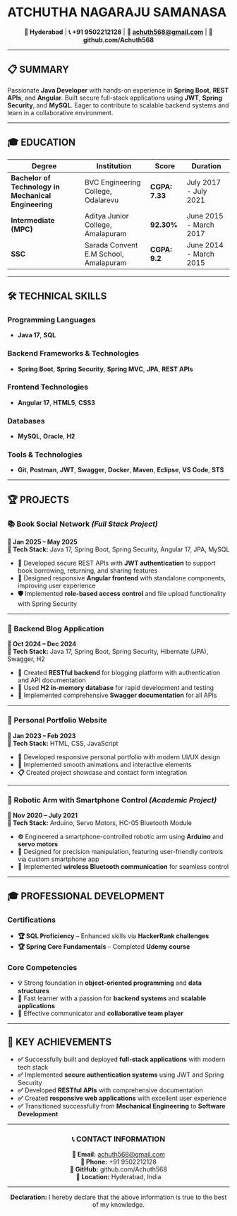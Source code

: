 # ATCHUTHA NAGARAJU SAMANASA

<div align="center">

**📍 Hyderabad** | **📞 +91 9502212128** | **📧 achuth568@gmail.com** | **🔗 github.com/Achuth568**

---

</div>

## 📋 SUMMARY

Passionate **Java Developer** with hands-on experience in **Spring Boot**, **REST APIs**, and **Angular**. Built secure full-stack applications using **JWT**, **Spring Security**, and **MySQL**. Eager to contribute to scalable backend systems and learn in a collaborative environment.

---

## 🎓 EDUCATION

| **Degree** | **Institution** | **Score** | **Duration** |
|------------|----------------|-----------|--------------|
| **Bachelor of Technology in Mechanical Engineering** | BVC Engineering College, Odalarevu | **CGPA: 7.33** | July 2017 - July 2021 |
| **Intermediate (MPC)** | Aditya Junior College, Amalapuram | **92.30%** | June 2015 - March 2017 |
| **SSC** | Sarada Convent E.M School, Amalapuram | **CGPA: 9.2** | June 2014 - March 2015 |

---

## 🛠️ TECHNICAL SKILLS

### **Programming Languages**
- **Java 17**, **SQL**

### **Backend Frameworks & Technologies**
- **Spring Boot**, **Spring Security**, **Spring MVC**, **JPA**, **REST APIs**

### **Frontend Technologies**
- **Angular 17**, **HTML5**, **CSS3**

### **Databases**
- **MySQL**, **Oracle**, **H2**

### **Tools & Technologies**
- **Git**, **Postman**, **JWT**, **Swagger**, **Docker**, **Maven**, **Eclipse**, **VS Code**, **STS**

---

## 🏆 PROJECTS

### **📚 Book Social Network** *(Full Stack Project)*
**📅 Jan 2025 – May 2025**  
**🚀 Tech Stack:** Java 17, Spring Boot, Spring Security, Angular 17, JPA, MySQL

- **🔐** Developed secure REST APIs with **JWT authentication** to support book borrowing, returning, and sharing features
- **🎨** Designed responsive **Angular frontend** with standalone components, improving user experience
- **🛡️** Implemented **role-based access control** and file upload functionality with Spring Security

---

### **📝 Backend Blog Application**
**📅 Oct 2024 – Dec 2024**  
**🚀 Tech Stack:** Java 17, Spring Boot, Spring Security, Hibernate (JPA), Swagger, H2

- **🔐** Created **RESTful backend** for blogging platform with authentication and API documentation
- **💾** Used **H2 in-memory database** for rapid development and testing
- **📖** Implemented comprehensive **Swagger documentation** for all APIs

---

### **💼 Personal Portfolio Website**
**📅 Jan 2023 – Feb 2023**  
**🚀 Tech Stack:** HTML, CSS, JavaScript

- **📱** Developed responsive personal portfolio with modern UI/UX design
- **🎨** Implemented smooth animations and interactive elements
- **📋** Created project showcase and contact form integration

---

### **🤖 Robotic Arm with Smartphone Control** *(Academic Project)*
**📅 Nov 2020 – July 2021**  
**🚀 Tech Stack:** Arduino, Servo Motors, HC-05 Bluetooth Module

- **⚙️** Engineered a smartphone-controlled robotic arm using **Arduino** and **servo motors**
- **🎯** Designed for precision manipulation, featuring user-friendly controls via custom smartphone app
- **📡** Implemented **wireless Bluetooth communication** for seamless control

---

## 🎓 PROFESSIONAL DEVELOPMENT

### **Certifications**
- **🏆 SQL Proficiency** – Enhanced skills via **HackerRank challenges**
- **🏆 Spring Core Fundamentals** – Completed **Udemy course**

### **Core Competencies**
- **💡** Strong foundation in **object-oriented programming** and **data structures**
- **🚀** Fast learner with a passion for **backend systems** and **scalable applications**
- **🤝** Effective communicator and **collaborative team player**

---

## 🎯 KEY ACHIEVEMENTS

- **✅** Successfully built and deployed **full-stack applications** with modern tech stack
- **✅** Implemented **secure authentication systems** using JWT and Spring Security
- **✅** Developed **RESTful APIs** with comprehensive documentation
- **✅** Created **responsive web applications** with excellent user experience
- **✅** Transitioned successfully from **Mechanical Engineering** to **Software Development**

---

<div align="center">

### 📞 **CONTACT INFORMATION**

**📧 Email:** achuth568@gmail.com  
**📱 Phone:** +91 9502212128  
**🔗 GitHub:** github.com/Achuth568  
**📍 Location:** Hyderabad, India

---

**Declaration:** I hereby declare that the above information is true to the best of my knowledge.

</div>